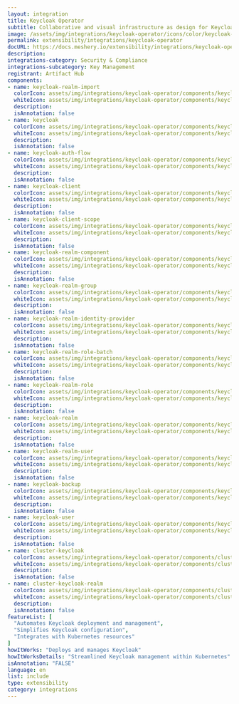 ```yaml
---
layout: integration
title: Keycloak Operator
subtitle: Collaborative and visual infrastructure as design for Keycloak Operator
image: /assets/img/integrations/keycloak-operator/icons/color/keycloak-operator-color.svg
permalink: extensibility/integrations/keycloak-operator
docURL: https://docs.meshery.io/extensibility/integrations/keycloak-operator
description: 
integrations-category: Security & Compliance
integrations-subcategory: Key Management
registrant: Artifact Hub
components: 
- name: keycloak-realm-import
  colorIcon: assets/img/integrations/keycloak-operator/components/keycloak-realm-import/icons/color/keycloak-realm-import-color.svg
  whiteIcon: assets/img/integrations/keycloak-operator/components/keycloak-realm-import/icons/white/keycloak-realm-import-white.svg
  description: 
  isAnnotation: false
- name: keycloak
  colorIcon: assets/img/integrations/keycloak-operator/components/keycloak/icons/color/keycloak-color.svg
  whiteIcon: assets/img/integrations/keycloak-operator/components/keycloak/icons/white/keycloak-white.svg
  description: 
  isAnnotation: false
- name: keycloak-auth-flow
  colorIcon: assets/img/integrations/keycloak-operator/components/keycloak-auth-flow/icons/color/keycloak-auth-flow-color.svg
  whiteIcon: assets/img/integrations/keycloak-operator/components/keycloak-auth-flow/icons/white/keycloak-auth-flow-white.svg
  description: 
  isAnnotation: false
- name: keycloak-client
  colorIcon: assets/img/integrations/keycloak-operator/components/keycloak-client/icons/color/keycloak-client-color.svg
  whiteIcon: assets/img/integrations/keycloak-operator/components/keycloak-client/icons/white/keycloak-client-white.svg
  description: 
  isAnnotation: false
- name: keycloak-client-scope
  colorIcon: assets/img/integrations/keycloak-operator/components/keycloak-client-scope/icons/color/keycloak-client-scope-color.svg
  whiteIcon: assets/img/integrations/keycloak-operator/components/keycloak-client-scope/icons/white/keycloak-client-scope-white.svg
  description: 
  isAnnotation: false
- name: keycloak-realm-component
  colorIcon: assets/img/integrations/keycloak-operator/components/keycloak-realm-component/icons/color/keycloak-realm-component-color.svg
  whiteIcon: assets/img/integrations/keycloak-operator/components/keycloak-realm-component/icons/white/keycloak-realm-component-white.svg
  description: 
  isAnnotation: false
- name: keycloak-realm-group
  colorIcon: assets/img/integrations/keycloak-operator/components/keycloak-realm-group/icons/color/keycloak-realm-group-color.svg
  whiteIcon: assets/img/integrations/keycloak-operator/components/keycloak-realm-group/icons/white/keycloak-realm-group-white.svg
  description: 
  isAnnotation: false
- name: keycloak-realm-identity-provider
  colorIcon: assets/img/integrations/keycloak-operator/components/keycloak-realm-identity-provider/icons/color/keycloak-realm-identity-provider-color.svg
  whiteIcon: assets/img/integrations/keycloak-operator/components/keycloak-realm-identity-provider/icons/white/keycloak-realm-identity-provider-white.svg
  description: 
  isAnnotation: false
- name: keycloak-realm-role-batch
  colorIcon: assets/img/integrations/keycloak-operator/components/keycloak-realm-role-batch/icons/color/keycloak-realm-role-batch-color.svg
  whiteIcon: assets/img/integrations/keycloak-operator/components/keycloak-realm-role-batch/icons/white/keycloak-realm-role-batch-white.svg
  description: 
  isAnnotation: false
- name: keycloak-realm-role
  colorIcon: assets/img/integrations/keycloak-operator/components/keycloak-realm-role/icons/color/keycloak-realm-role-color.svg
  whiteIcon: assets/img/integrations/keycloak-operator/components/keycloak-realm-role/icons/white/keycloak-realm-role-white.svg
  description: 
  isAnnotation: false
- name: keycloak-realm
  colorIcon: assets/img/integrations/keycloak-operator/components/keycloak-realm/icons/color/keycloak-realm-color.svg
  whiteIcon: assets/img/integrations/keycloak-operator/components/keycloak-realm/icons/white/keycloak-realm-white.svg
  description: 
  isAnnotation: false
- name: keycloak-realm-user
  colorIcon: assets/img/integrations/keycloak-operator/components/keycloak-realm-user/icons/color/keycloak-realm-user-color.svg
  whiteIcon: assets/img/integrations/keycloak-operator/components/keycloak-realm-user/icons/white/keycloak-realm-user-white.svg
  description: 
  isAnnotation: false
- name: keycloak-backup
  colorIcon: assets/img/integrations/keycloak-operator/components/keycloak-backup/icons/color/keycloak-backup-color.svg
  whiteIcon: assets/img/integrations/keycloak-operator/components/keycloak-backup/icons/white/keycloak-backup-white.svg
  description: 
  isAnnotation: false
- name: keycloak-user
  colorIcon: assets/img/integrations/keycloak-operator/components/keycloak-user/icons/color/keycloak-user-color.svg
  whiteIcon: assets/img/integrations/keycloak-operator/components/keycloak-user/icons/white/keycloak-user-white.svg
  description: 
  isAnnotation: false
- name: cluster-keycloak
  colorIcon: assets/img/integrations/keycloak-operator/components/cluster-keycloak/icons/color/cluster-keycloak-color.svg
  whiteIcon: assets/img/integrations/keycloak-operator/components/cluster-keycloak/icons/white/cluster-keycloak-white.svg
  description: 
  isAnnotation: false
- name: cluster-keycloak-realm
  colorIcon: assets/img/integrations/keycloak-operator/components/cluster-keycloak-realm/icons/color/cluster-keycloak-realm-color.svg
  whiteIcon: assets/img/integrations/keycloak-operator/components/cluster-keycloak-realm/icons/white/cluster-keycloak-realm-white.svg
  description: 
  isAnnotation: false
featureList: [
  "Automates Keycloak deployment and management",
  "Simplifies Keycloak configuration",
  "Integrates with Kubernetes resources"
]
howItWorks: "Deploys and manages Keycloak"
howItWorksDetails: "Streamlined Keycloak management within Kubernetes"
isAnnotation: "FALSE"
language: en
list: include
type: extensibility
category: integrations
---
```

